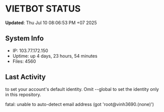 # VIETBOT STATUS
**Updated**: Thu Jul 10 08:06:53 PM +07 2025

## System Info
- IP: 103.77.172.150
- Uptime: up 4 days, 23 hours, 54 minutes
- Files: 4560

## Last Activity

to set your account's default identity.
Omit --global to set the identity only in this repository.

fatal: unable to auto-detect email address (got 'root@vinh3690.(none)')
